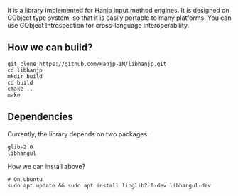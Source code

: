 It is a library implemented for Hanjp input method engines.
It is designed on GObject type system, so that it is easily portable to many platforms.
You can use GObject Introspection for cross-language interoperability.


## How we can build?
```
git clone https://github.com/Hanjp-IM/libhanjp.git
cd libhanjp
mkdir build
cd build
cmake ..
make
```

## Dependencies
Currently, the library depends on two packages.
```
glib-2.0
libhangul
```
How we can install above?
```
# On ubuntu
sudo apt update && sudo apt install libglib2.0-dev libhangul-dev
```
